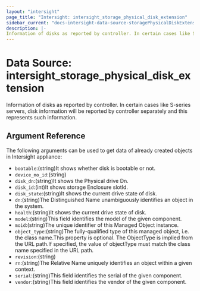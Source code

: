 ```yaml
---
layout: "intersight"
page_title: "Intersight: intersight_storage_physical_disk_extension"
sidebar_current: "docs-intersight-data-source-storagePhysicalDiskExtension"
description: |-
Information of disks as reported by controller. In certain cases like S-series servers, disk information will be reported by controller separately and this represents such information.
---
```


# Data Source: intersight_storage_physical_disk_extension
Information of disks as reported by controller. In certain cases like S-series servers, disk information will be reported by controller separately and this represents such information.
## Argument Reference
The following arguments can be used to get data of already created objects in Intersight appliance:
* `bootable`:(string)It shows whether disk is bootable or not.
* `device_mo_id`:(string)
* `disk_dn`:(string)It shows the Physical drive Dn.
* `disk_id`:(int)It shows storage Enclosure slotId.
* `disk_state`:(string)It shows the current drive state of disk.
* `dn`:(string)The Distinguished Name unambiguously identifies an object in the system.
* `health`:(string)It shows the current drive state of disk.
* `model`:(string)This field identifies the model of the given component.
* `moid`:(string)The unique identifier of this Managed Object instance.
* `object_type`:(string)The fully-qualified type of this managed object, i.e. the class name.This property is optional. The ObjectType is implied from the URL path.If specified, the value of objectType must match the class name specified in the URL path.
* `revision`:(string)
* `rn`:(string)The Relative Name uniquely identifies an object within a given context.
* `serial`:(string)This field identifies the serial of the given component.
* `vendor`:(string)This field identifies the vendor of the given component.
